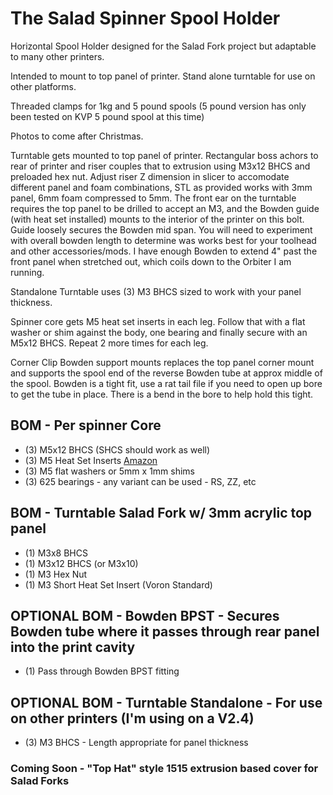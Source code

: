 # The Salad Spinner Spool Holder

Horizontal Spool Holder designed for the Salad Fork project but adaptable to many other printers.

Intended to mount to top panel of printer. Stand alone turntable for use on other platforms.

Threaded clamps for 1kg and 5 pound spools (5 pound version has only been tested on KVP 5 pound spool at this time)

Photos to come after Christmas.

Turntable gets mounted to top panel of printer. Rectangular boss achors to rear of printer and riser couples that to extrusion using M3x12 BHCS and preloaded hex nut. Adjust riser Z dimension in slicer to accomodate different panel and foam combinations, STL as provided works with 3mm panel, 6mm foam compressed to 5mm. The front ear on the turntable requires the top panel to be drilled to accept an M3, and the Bowden guide (with heat set installed) mounts to the interior of the printer on this bolt. Guide loosely secures the Bowden mid span. You will need to experiment with overall bowden length to determine was works best for your toolhead and other accessories/mods. I have enough Bowden to extend 4" past the front panel when stretched out, which coils down to the Orbiter I am running.

Standalone Turntable uses (3) M3 BHCS sized to work with your panel thickness.

Spinner core gets M5 heat set inserts in each leg. Follow that with a flat washer or shim against the body, one bearing and finally secure with an M5x12 BHCS. Repeat 2 more times for each leg.

Corner Clip Bowden support mounts replaces the top panel corner mount and supports the spool end of the reverse Bowden tube at approx middle of the spool. Bowden is a tight fit, use a rat tail file if you need to open up bore to get the tube in place. There is a bend in the bore to help hold this tight.


## BOM - Per spinner Core

- (3) M5x12 BHCS (SHCS should work as well)
- (3) M5 Heat Set Inserts [Amazon](https://www.amazon.com/gp/product/B07NBSWBQ8)
- (3) M5 flat washers or 5mm x 1mm shims
- (3) 625 bearings - any variant can be used - RS, ZZ, etc

## BOM - Turntable Salad Fork w/ 3mm acrylic top panel

- (1) M3x8 BHCS 
- (1) M3x12 BHCS (or M3x10)
- (1) M3 Hex Nut
- (1) M3 Short Heat Set Insert (Voron Standard)

## OPTIONAL BOM - Bowden BPST - Secures Bowden tube where it passes through rear panel into the print cavity

- (1) Pass through Bowden BPST fitting

## OPTIONAL BOM - Turntable Standalone - For use on other printers (I'm using on a V2.4)

- (3) M3 BHCS - Length appropriate for panel thickness

### Coming Soon - "Top Hat" style 1515 extrusion based cover for Salad Forks
